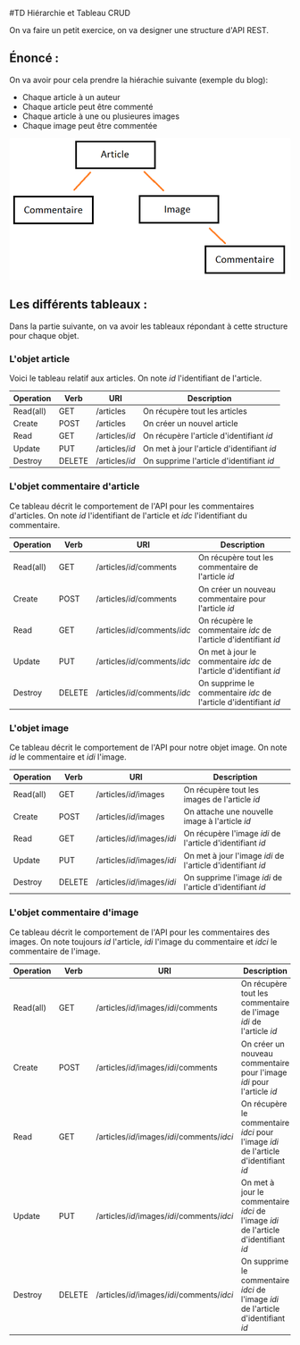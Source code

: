 #TD Hiérarchie et Tableau CRUD

On va faire un petit exercice, on va designer une structure d'API REST.

## Énoncé :

On va avoir pour cela prendre la hiérachie suivante (exemple du blog):  
> 
- Chaque article à un auteur  
- Chaque article peut être commenté  
- Chaque article à une ou plusieures images  
- Chaque image peut être commentée   
  
![Hiérarchie](/image/hierar.png)

## Les différents tableaux :

Dans la partie suivante, on va avoir les tableaux répondant à cette structure
pour chaque objet.

### L'objet article

Voici le tableau relatif aux articles. On note *id* l'identifiant
de l'article.

| Operation | Verb   | URI            | Description |
| --------- | ------ | -------------- | ----------- |
| Read(all) | GET    | /articles      | On récupère tout les articles
| Create    | POST   | /articles      | On créer un nouvel article
| Read      | GET    | /articles/*id* | On récupère l'article d'identifiant *id* 
| Update    | PUT    | /articles/*id* | On met à jour l'article d'identifiant *id*
| Destroy   | DELETE | /articles/*id* | On supprime l'article d'identifiant *id*

### L'objet commentaire d'article

Ce tableau décrit le comportement de l'API pour les commentaires d'articles.
On note *id* l'identifiant de l'article et *idc* l'identifiant du commentaire.

| Operation | Verb   | URI                           | Description |
| --------- | ------ | ----------------------------- | ----------- |
| Read(all) | GET    | /articles/*id*/comments       | On récupère tout les commentaire de l'article *id*
| Create    | POST   | /articles/*id*/comments       | On créer un nouveau commentaire pour l'article *id*
| Read      | GET    | /articles/*id*/comments/*idc* | On récupère le commentaire *idc* de l'article d'identifiant *id* 
| Update    | PUT    | /articles/*id*/comments/*idc* | On met à jour le commentaire *idc* de l'article d'identifiant *id*
| Destroy   | DELETE | /articles/*id*/comments/*idc* | On supprime le commentaire *idc* de l'article d'identifiant *id*


### L'objet image

Ce tableau décrit le comportement de l'API pour notre objet image. On note *id* le
commentaire et *idi* l'image.

| Operation | Verb   | URI                         | Description |
| --------- | ------ | --------------------------- | ----------- |
| Read(all) | GET    | /articles/*id*/images       | On récupère tout les images de l'article *id*
| Create    | POST   | /articles/*id*/images       | On attache une nouvelle image à l'article *id*
| Read      | GET    | /articles/*id*/images/*idi* | On récupère l'image *idi* de l'article d'identifiant *id* 
| Update    | PUT    | /articles/*id*/images/*idi* | On met à jour l'image *idi* de l'article d'identifiant *id*
| Destroy   | DELETE | /articles/*id*/images/*idi* | On supprime l'image *idi* de l'article d'identifiant *id*


### L'objet commentaire d'image

Ce tableau décrit le comportement de l'API pour les commentaires des images. On note
toujours *id* l'article, *idi* l'image du commentaire et *idci* le commentaire de l'image.

| Operation | Verb   | URI                                         | Description |
| --------- | ------ | ------------------------------------------- | ----------- |
| Read(all) | GET    | /articles/*id*/images/*idi*/comments        | On récupère tout les commentaire de l'image *idi* de l'article *id*
| Create    | POST   | /articles/*id*/images/*idi*/comments        | On créer un nouveau commentaire pour l'image *idi* pour l'article *id*
| Read      | GET    | /articles/*id*/images/*idi*/comments/*idci* | On récupère le commentaire *idci* pour l'image *idi* de l'article d'identifiant *id* 
| Update    | PUT    | /articles/*id*/images/*idi*/comments/*idci* | On met à jour le commentaire *idci* de l'image *idi* de l'article d'identifiant *id*
| Destroy   | DELETE | /articles/*id*/images/*idi*/comments/*idci* | On supprime le commentaire *idci* de l'image *idi* de l'article d'identifiant *id*
